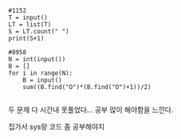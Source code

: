 ```
#1152
T = input()
LT = list(T)
S = LT.count(" ")
print(S+1)
```

```
#8958
N = int(input())
B = []
for i in range(N):
    B = input()
    sum((B.find("O")*(B.find("O")+1))/2)
    
```





두 문제 다 시간내 못풀었다... 공부 많이 해야함을 느낀다.

집가서 sys랑 코드 좀 공부해야지 